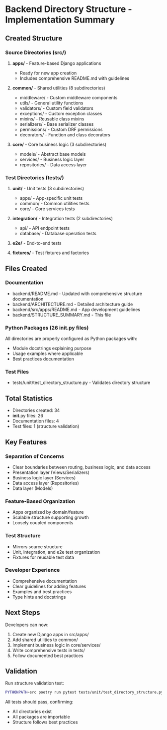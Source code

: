 # Backend Directory Structure - Implementation Summary

## Created Structure

### Source Directories (src/)
1. **apps/** - Feature-based Django applications
   - Ready for new app creation
   - Includes comprehensive README.md with guidelines

2. **common/** - Shared utilities (8 subdirectories)
   - middleware/ - Custom middleware components
   - utils/ - General utility functions
   - validators/ - Custom field validators
   - exceptions/ - Custom exception classes
   - mixins/ - Reusable class mixins
   - serializers/ - Base serializer classes
   - permissions/ - Custom DRF permissions
   - decorators/ - Function and class decorators

3. **core/** - Core business logic (3 subdirectories)
   - models/ - Abstract base models
   - services/ - Business logic layer
   - repositories/ - Data access layer

### Test Directories (tests/)
1. **unit/** - Unit tests (3 subdirectories)
   - apps/ - App-specific unit tests
   - common/ - Common utilities tests
   - core/ - Core services tests

2. **integration/** - Integration tests (2 subdirectories)
   - api/ - API endpoint tests
   - database/ - Database operation tests

3. **e2e/** - End-to-end tests
4. **fixtures/** - Test fixtures and factories

## Files Created

### Documentation
- backend/README.md - Updated with comprehensive structure documentation
- backend/ARCHITECTURE.md - Detailed architecture guide
- backend/src/apps/README.md - App development guidelines
- backend/STRUCTURE_SUMMARY.md - This file

### Python Packages (26 __init__.py files)
All directories are properly configured as Python packages with:
- Module docstrings explaining purpose
- Usage examples where applicable
- Best practices documentation

### Test Files
- tests/unit/test_directory_structure.py - Validates directory structure

## Total Statistics
- Directories created: 34
- __init__.py files: 26
- Documentation files: 4
- Test files: 1 (structure validation)

## Key Features

### Separation of Concerns
- Clear boundaries between routing, business logic, and data access
- Presentation layer (Views/Serializers)
- Business logic layer (Services)
- Data access layer (Repositories)
- Data layer (Models)

### Feature-Based Organization
- Apps organized by domain/feature
- Scalable structure supporting growth
- Loosely coupled components

### Test Structure
- Mirrors source structure
- Unit, integration, and e2e test organization
- Fixtures for reusable test data

### Developer Experience
- Comprehensive documentation
- Clear guidelines for adding features
- Examples and best practices
- Type hints and docstrings

## Next Steps

Developers can now:
1. Create new Django apps in src/apps/
2. Add shared utilities to common/
3. Implement business logic in core/services/
4. Write comprehensive tests in tests/
5. Follow documented best practices

## Validation

Run structure validation test:
```bash
PYTHONPATH=src poetry run pytest tests/unit/test_directory_structure.py -v
```

All tests should pass, confirming:
- All directories exist
- All packages are importable
- Structure follows best practices
